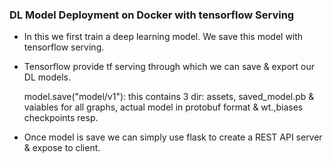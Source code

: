 ### DL Model Deployment on Docker with tensorflow Serving 

- In this we first train a deep learning model. We save this model with tensorflow serving.

-  Tensorflow provide tf serving through which we can save & export our DL models.

    model.save("model/v1"): this contains 3 dir: assets, saved_model.pb & vaiables for all graphs, actual model in protobuf format & wt.,biases checkpoints resp.
    
- Once model is save we can simply use flask to create a REST API server & expose to client.


    
    
    

